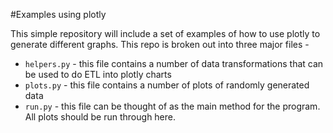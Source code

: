 #Examples using plotly

This simple repository will include a set of examples of how to use plotly to generate different graphs.  This repo is broken out into three major files - 

* `helpers.py` - this file contains a number of data transformations that can be used to do ETL into plotly charts
* `plots.py` - this file contains a number of plots of randomly generated data
* `run.py` - this file can be thought of as the main method for the program.  All plots should be run through here.

